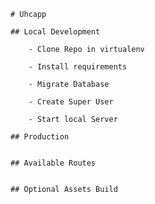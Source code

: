    # Uhcapp

    ## Local Development

        - Clone Repo in virtualenv
    
        - Install requirements

        - Migrate Database

        - Create Super User

        - Start local Server

    ## Production


    ## Available Routes


    ## Optional Assets Build
    